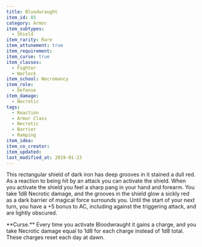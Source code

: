 ```yaml
---
title: Bloodwraught
item_id: 85
category: Armor
item_subtypes:
  - Shield
item_rarity: Rare
item_attunement: true
item_requirement:
item_curse: true
item_classes:
  - Fighter
  - Warlock
item_school: Necromancy
item_role:
  - Defense
item_damage:
  - Necrotic
tags:
  - Reaction
  - Armor Class
  - Necrotic
  - Barrier
  - Ramping
item_idea:
item_co_creator:
item_updated:
last_modified_at: 2019-01-23
---
```


This rectangular shield of dark iron has deep grooves in it stained a dull red.    
As a reaction to being hit by an attack you can activate the shield. When you activate the shield you feel a sharp pang in your hand and forearm. You take 1d8 Necrotic damage, and the grooves in the shield glow a sickly red as a dark barrier of magical force surrounds you. Until the start of your next turn, you have a +5 bonus to AC, including against the triggering attack, and are lightly obscured.

<section id="curse">
**Curse.** Every time you activate Bloodwraught it gains a charge, and you take Necrotic damage equal to 1d8 for each charge instead of 1d8 total. These charges reset each day at dawn.
</section>
